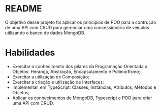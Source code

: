#  README 

O objetivo desse projeto foi aplicar os princípios de POO para a contrução de uma API com CRUD para gerenciar uma concessionária de veículos utilizando o banco de dados MongoDB.

# Habilidades 

- Exercitar o conhecimento dos pilares da Programação Orientada a Objetos: Herança, Abstração, Encapsulamento e Polimorfismo;
- Exercitar a utilização de Composição;
- Exercitar a criação e utilização de Interfaces;
- Implementar, em TypeScript: Classes, Instâncias, Atributos, Métodos e Objetos;
- Aplicar os conhecimentos de MongoDB, Typescript e POO para criar uma API com CRUD.
